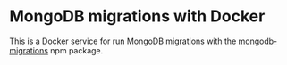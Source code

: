 MongoDB migrations with Docker
==============================

This is a Docker service for run MongoDB migrations with the [mongodb-migrations](https://www.npmjs.com/package/mongodb-migrations)
npm package.

